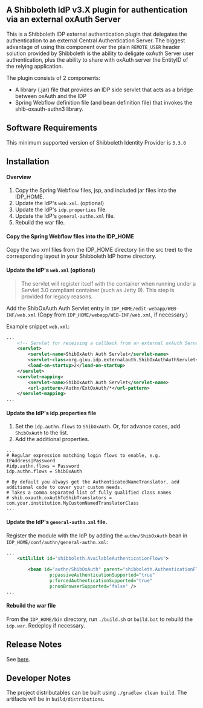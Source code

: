 ## A Shibboleth IdP v3.X plugin for authentication via an external oxAuth Server

This is a Shibboleth IDP external authentication plugin that delegates the authentication to an external 
Central Authentication Server. The biggest advantage of using this component over the plain 
`REMOTE_USER` header solution provided by Shibboleth is the ability to deligate oxAuth Server user authentication,
plus the ability to share with oxAuth server the EntityID of the relying application.

The plugin consists of 2 components:
* A library (.jar) file that provides an IDP side servlet that acts as a bridge between oxAuth and the IDP
* Spring Webflow definition file (and bean definition file) that invokes the shib-oxauth-authn3 library.

Software Requirements
-------------------------------------------------------------
This minimum supported version of Shibboleth Identity Provider is `3.3.0`

Installation
---------------------------------------------------------------

#### Overview

1. Copy the Spring Webflow files, jsp, and included jar files into the IDP_HOME.
1. Update the IdP's `web.xml`. (optional)
1. Update the IdP's `idp.properties` file.
1. Update the IdP's `general-authn.xml` file.
1. Rebuild the war file.

#### Copy the Spring Webflow files into the IDP_HOME
Copy the two xml files from the IDP_HOME directory (in the src tree) to the corresponding layout in your Shibboleth IdP home directory.

#### Update the IdP's `web.xml` (optional)
> The servlet will register itself with the container when running under a Servlet 3.0 compliant container (such as Jetty 9).
This step is provided for legacy reasons.

Add the ShibOxAuth Auth Servlet entry in `IDP_HOME/edit-webapp/WEB-INF/web.xml` (Copy from `IDP_HOME/webapp/WEB-INF/web.xml`, if necessary.)

Example snippet `web.xml`:

```xml
...
    <!-- Servlet for receiving a callback from an external oxAuth Server and continues the IdP login flow -->
    <servlet>
        <servlet-name>ShibOxAuth Auth Servlet</servlet-name>
        <servlet-class>org.gluu.idp.externalauth.ShibOxAuthAuthServlet</servlet-class>
        <load-on-startup>2</load-on-startup>
    </servlet>
    <servlet-mapping>
        <servlet-name>ShibOxAuth Auth Servlet</servlet-name>
        <url-pattern>/Authn/ExtOxAuth/*</url-pattern>
    </servlet-mapping>
...
```

#### Update the IdP's idp.properties file

1. Set the `idp.authn.flows` to `ShibOxAuth`. Or, for advance cases, add `ShibOxAuth` to the list.
1. Add the additional properties.

```properties   
...
# Regular expression matching login flows to enable, e.g. IPAddress|Password
#idp.authn.flows = Password
idp.authn.flows = ShibOxAuth

# By default you always get the AuthenticatedNameTranslator, add additional code to cover your custom needs.
# Takes a comma separated list of fully qualified class names
# shib.oxauth.oxAuthToShibTranslators = com.your.institution.MyCustomNamedTranslatorClass
...
```

#### Update the IdP's `general-authn.xml` file.
Register the module with the IdP by adding the `authn/ShibOxAuth` bean in `IDP_HOME/conf/authn/general-authn.xml`:

```xml
...
    <util:list id="shibboleth.AvailableAuthenticationFlows">

        <bean id="authn/ShibOxAuth" parent="shibboleth.AuthenticationFlow"
                p:passiveAuthenticationSupported="true"
                p:forcedAuthenticationSupported="true"
                p:nonBrowserSupported="false" />
...
```


#### Rebuild the war file
From the `IDP_HOME/bin` directory, run `./build.sh` or `build.bat` to rebuild the `idp.war`. Redeploy if necessary.

Release Notes
-------------------------------------------------------------
See [here](https://github.com/GluuFederation/shib-oxauth-authn3/releases/).

Developer Notes
-------------------------------------------------------------
The project distributables can be built using `./gradlew clean build`. The artifacts will be in `build/distributions`.


